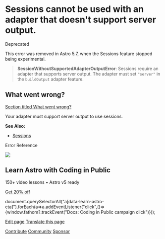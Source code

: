 Sessions cannot be used with an adapter that doesn't support server output.
===========================================================================

Deprecated

This error was removed in Astro 5.7, when the Sessions feature stopped being experimental.

> **SessionWithoutSupportedAdapterOutputError**: Sessions require an adapter that supports server output. The adapter must set `"server"` in the `buildOutput` adapter feature.

What went wrong?
----------------

[Section titled What went wrong?](#what-went-wrong)

Your adapter must support server output to use sessions.

**See Also:**

*   [Sessions](/en/guides/sessions/)

Error Reference

![](/_astro/CodingInPublic.DpaYu7Qd_5sx41.webp)

Learn Astro with **Coding in Public**
-------------------------------------

150+ video lessons • Astro v5 ready

[Get 20% off](https://learnastro.dev?code=ASTRO_PROMO)

document.querySelectorAll("a\[data-learn-astro-cta\]").forEach(a=>a.addEventListener("click",()=>{window.fathom?.trackEvent("Docs: Coding in Public campaign click")}));

[Edit page](https://github.com/withastro/astro/blob/main/packages/astro/src/core/errors/errors-data.ts) [Translate this page](https://contribute.docs.astro.build/guides/i18n/)

[Contribute](/en/contribute/) [Community](https://astro.build/chat) [Sponsor](https://opencollective.com/astrodotbuild)


